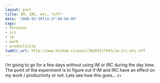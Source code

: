 ```yaml
---
layout: post
title: IM, IRC, etc, *off*
date: '2008-03-10T14:27:00-04:00'
tags:
- Personal
- irc
- im
- work
- productivity
tumblr_url: http://www.hisham.cc/post/30203527943/im-irc-etc-off
---
```

I’m going to go for a few days without using IM or IRC during the day time. The point of the experiment is to figure out if IM and IRC have an effect on my work / productivity or not. Lets see how this goes… (=
